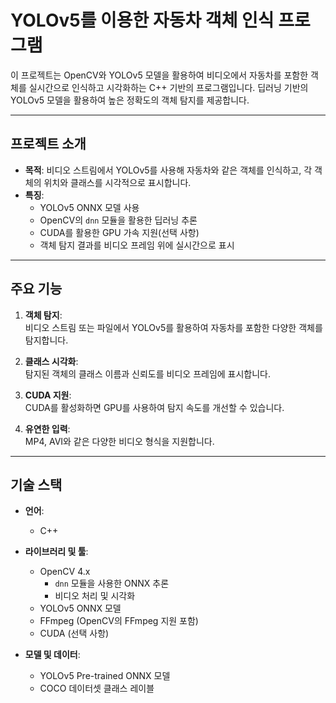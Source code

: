 
# YOLOv5를 이용한 자동차 객체 인식 프로그램

이 프로젝트는 OpenCV와 YOLOv5 모델을 활용하여 비디오에서 자동차를 포함한 객체를 실시간으로 인식하고 시각화하는 C++ 기반의 프로그램입니다. 딥러닝 기반의 YOLOv5 모델을 활용하여 높은 정확도의 객체 탐지를 제공합니다.

---

## 프로젝트 소개

- **목적**: 비디오 스트림에서 YOLOv5를 사용해 자동차와 같은 객체를 인식하고, 각 객체의 위치와 클래스를 시각적으로 표시합니다.
- **특징**:
  - YOLOv5 ONNX 모델 사용
  - OpenCV의 `dnn` 모듈을 활용한 딥러닝 추론
  - CUDA를 활용한 GPU 가속 지원(선택 사항)
  - 객체 탐지 결과를 비디오 프레임 위에 실시간으로 표시

---

## 주요 기능

1. **객체 탐지**:  
   비디오 스트림 또는 파일에서 YOLOv5를 활용하여 자동차를 포함한 다양한 객체를 탐지합니다.

2. **클래스 시각화**:  
   탐지된 객체의 클래스 이름과 신뢰도를 비디오 프레임에 표시합니다.

3. **CUDA 지원**:  
   CUDA를 활성화하면 GPU를 사용하여 탐지 속도를 개선할 수 있습니다.

4. **유연한 입력**:  
   MP4, AVI와 같은 다양한 비디오 형식을 지원합니다.

---

## 기술 스택

- **언어**:  
  - C++

- **라이브러리 및 툴**:
  - OpenCV 4.x
    - `dnn` 모듈을 사용한 ONNX 추론
    - 비디오 처리 및 시각화
  - YOLOv5 ONNX 모델
  - FFmpeg (OpenCV의 FFmpeg 지원 포함)
  - CUDA (선택 사항)

- **모델 및 데이터**:
  - YOLOv5 Pre-trained ONNX 모델
  - COCO 데이터셋 클래스 레이블
